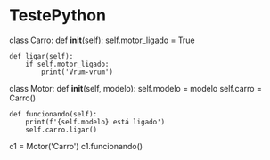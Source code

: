 # TestePython

class Carro:
    def __init__(self):
        self.motor_ligado = True

    def ligar(self):
        if self.motor_ligado:
            print('Vrum-vrum')

class Motor:
    def __init__(self, modelo):
        self.modelo = modelo
        self.carro = Carro()

    def funcionando(self):
        print(f'{self.modelo} está ligado')
        self.carro.ligar()

c1 = Motor('Carro')
c1.funcionando()
